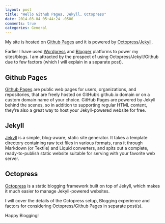 ```yaml
---
layout: post
title: "Hello Github Pages, Jekyll, Octopress"
date: 2014-03-04 05:44:24 -0500
comments: true
categories: General
---
```


<p>My site is hosted on <a href="http://pages.github.com">Github Pages</a> and it is powered by <a href="http://octopress.org/">Octopress</a>/<a href="https://github.com/mojombo/jekyll">Jekyll</a>.</p>

<p>Earlier I have used <a href="http://www.wordpress.org">Wordpress</a> and <a href="http://www.blogger.com">Blogger</a> platforms to power my sites/blogs. I am attracted by the prospect of using Octopress/Jekyll/Github due to few factors (which I will explain in a separate post).</p>

<h2>Github Pages</h2>
<p><a href="http://pages.github.com">Github Pages</a> are public web pages for users, organizations, and repositories, that are freely hosted on GitHub’s github.io domain or on a custom domain name of your choice. GitHub Pages are powered by Jekyll behind the scenes, so in addition to supporting regular HTML content, they’re also a great way to host your Jekyll-powered website for free.</p>

<h2>Jekyll</h2>
<p><a href="http://jekyllrb.com">Jekyll</a> is a simple, blog-aware, static site generator. It takes a template directory containing raw text files in various formats, runs it through Markdown (or Textile) and Liquid converters, and spits out a complete, ready-to-publish static website suitable for serving with your favorite web server.</p>

<h2>Octopress</h2>
<p><a href="http://octopress.org/">Octopress</a> is a static blogging framework built on top of Jekyll, which makes it much easier to manage Jekyll-powered websites.</p>

<p>I will cover the details of the Octopress setup, Blogging experience and factors for considering Octopress/Github Pages in separate post(s).</p> 

<p>Happy Blogging!</p> 
